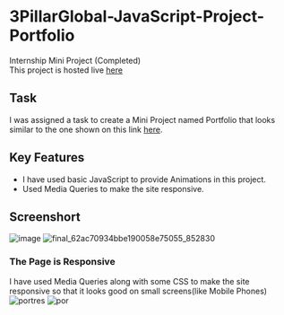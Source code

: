 # 3PillarGlobal-JavaScript-Project-Portfolio
Internship Mini Project (Completed)<br>
This project is hosted live [here](http://priyankasaini.rf.gd/3pillarglobal/portfolio-mini-project/)

## Task
I was assigned a task to create a Mini Project named Portfolio that looks similar to the one shown on this link [here](https://github.com/Asabeneh/30-Days-Of-JavaScript/blob/master/27_Day_Mini_project_portfolio/27_day_mini_project_portfolio.md).

## Key Features
- I have used basic JavaScript to provide Animations in this project.
- Used Media Queries to make the site responsive.

## Screenshort
![image](https://user-images.githubusercontent.com/63971975/174294566-5bbe7539-80ba-442f-8bce-6dc3cec8a982.png)
![final_62ac70934bbe190058e75055_852830](https://user-images.githubusercontent.com/63971975/174296558-2347a56e-b318-4551-a138-bd765e351081.gif)

### The Page is Responsive
I have used Media Queries along with some CSS to make the site responsive so that it looks good on small screens(like Mobile Phones)
![portres](https://user-images.githubusercontent.com/63971975/174786904-6344cf27-dba8-4012-8f95-41f21e37ba89.JPG)
![por](https://user-images.githubusercontent.com/63971975/174787558-c404866b-8bb1-4954-a805-17d856c1d0c0.jpg)
